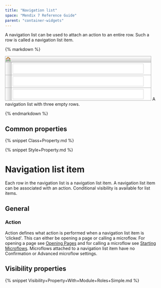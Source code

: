 ```yaml
---
title: "Navigation list"
space: "Mendix 7 Reference Guide"
parent: "container-widgets"
---
```



A navigation list can be used to attach an action to an entire row. Such a row is called a navigation list item.

<div class="alert alert-info">{% markdown %}

![](attachments/16713859/16843977.png)
A navigation list with three empty rows.

{% endmarkdown %}</div>

## Common properties

{% snippet Class+Property.md %}

{% snippet Style+Property.md %}

# Navigation list item

Each row in the navigation list is a navigation list item. A navigation list item can be associated with an action. Conditional visibility is available for list items.

## General

### Action

Action defines what action is performed when a navigation list item is 'clicked'. This can either be opening a page or calling a microflow. For opening a page see [Opening Pages](opening-pages) and for calling a microflow see [Starting Microflows](starting-microflows). Microflows attached to a navigation list item have no Confirmation or Advanced microflow settings.

## Visibility properties

{% snippet Visibility+Property+With+Module+Roles+Simple.md %}
